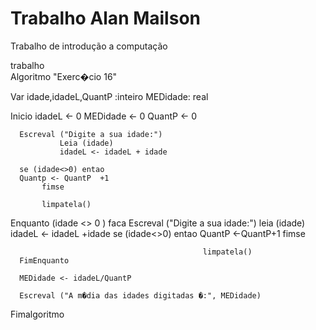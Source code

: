 # Trabalho Alan Mailson
 Trabalho de introdução a computação

 trabalho   
 Algoritmo "Exerc�cio 16"

Var
    idade,idadeL,QuantP :inteiro
    MEDidade: real

Inicio
      idadeL <- 0
      MEDidade <- 0
      QuantP <- 0

      Escreval ("Digite a sua idade:")
               Leia (idade)
               idadeL <- idadeL + idade

      se (idade<>0) entao
      Quantp <- QuantP  +1
           fimse

           limpatela()

Enquanto (idade <> 0 ) faca
      Escreval ("Digite a sua idade:")
               leia (idade)
               idadeL <- idadeL  +idade
                                   se (idade<>0) entao
                                   QuantP <-QuantP+1
                                               fimse

                                               limpatela()
      FimEnquanto

      MEDidade <- idadeL/QuantP

      Escreval ("A m�dia das idades digitadas �:", MEDidade)

      




Fimalgoritmo